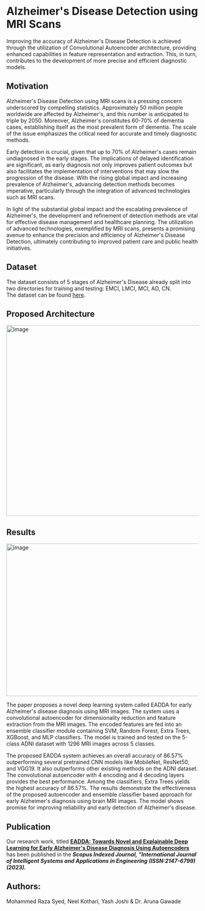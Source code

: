 # Alzheimer's Disease Detection using MRI Scans
Improving the accuracy of Alzheimer's Disease Detection is achieved through the utilization of Convolutional Autoencoder architecture, providing enhanced capabilities in feature representation and extraction. This, in turn, contributes to the development of more precise and efficient diagnostic models.

## Motivation 
Alzheimer's Disease Detection using MRI scans is a pressing concern underscored by compelling statistics. Approximately 50 million people worldwide are affected by Alzheimer's, and this number is anticipated to triple by 2050. Moreover, Alzheimer's constitutes 60-70% of dementia cases, establishing itself as the most prevalent form of dementia. The scale of the issue emphasizes the critical need for accurate and timely diagnostic methods.

Early detection is crucial, given that up to 70% of Alzheimer's cases remain undiagnosed in the early stages. The implications of delayed identification are significant, as early diagnosis not only improves patient outcomes but also facilitates the implementation of interventions that may slow the progression of the disease. With the rising global impact and increasing prevalence of Alzheimer's, advancing detection methods becomes imperative, particularly through the integration of advanced technologies such as MRI scans.

In light of the substantial global impact and the escalating prevalence of Alzheimer's, the development and refinement of detection methods are vital for effective disease management and healthcare planning. The utilization of advanced technologies, exemplified by MRI scans, presents a promising avenue to enhance the precision and efficiency of Alzheimer's Disease Detection, ultimately contributing to improved patient care and public health initiatives.

## Dataset
The dataset consists of 5 stages of Alzheimer's Disease already split into two directories for training and testing: EMCI, LMCI, MCI, AD, CN.
<br>
The dataset can be found [here](https://www.kaggle.com/datasets/madhucharan/alzheimersdisease5classdatasetadni).

## Proposed Architecture

<img src="https://github.com/mohd-raza/EADDA-Towards-Novel-Explainable-Deep-Learning-for-Alzheimer-s-Disease-Diagnosis-Using-Autoencoders/assets/91888013/651ab47c-59e4-4b60-86d8-c440a946349e" alt="image" width="700" height="500">

## Results
<img src="https://github.com/mohd-raza/EADDA-Towards-Novel-Explainable-Deep-Learning-for-Alzheimer-s-Disease-Diagnosis-Using-Autoencoders/assets/91888013/6e41af5f-e0be-407a-9694-6077ba0c48ff" alt="image" width="550" height="400">


The paper proposes a novel deep learning system called EADDA for early Alzheimer's disease diagnosis using MRI images. The system uses a convolutional autoencoder for dimensionality reduction and feature extraction from the MRI images. The encoded features are fed into an ensemble classifier module containing SVM, Random Forest, Extra Trees, XGBoost, and MLP classifiers. The model is trained and tested on the 5-class ADNI dataset with 1296 MRI images across 5 classes.

The proposed EADDA system achieves an overall accuracy of 86.57% outperforming several pretrained CNN models like MobileNet, ResNet50, and VGG19. It also outperforms other existing methods on the ADNI dataset. The convolutional autoencoder with 4 encoding and 4 decoding layers provides the best performance. Among the classifiers, Extra Trees yields the highest accuracy of 86.57%. The results demonstrate the effectiveness of the proposed autoencoder and ensemble classifier based approach for early Alzheimer's diagnosis using brain MRI images. The model shows promise for improving reliability and early detection of Alzheimer's disease.

## Publication
Our research work, titled [**EADDA: Towards Novel and Explainable Deep Learning for Early Alzheimer's Disease Diagnosis Using Autoencoders**](https://ijisae.org/index.php/IJISAE/article/view/3517) has been published in the ***Scopus Indexed Journal, "International Journal of Intelligent Systems and Applications in Engineering (ISSN:2147-6799) (2023).***
## Authors: 
Mohammed Raza Syed, Neel Kothari, Yash Joshi & Dr. Aruna Gawade
